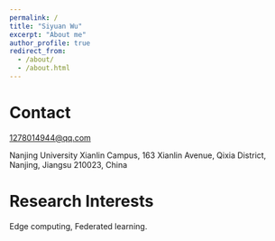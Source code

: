 ```yaml
---
permalink: /
title: "Siyuan Wu"
excerpt: "About me"
author_profile: true
redirect_from: 
  - /about/
  - /about.html
---
```





Contact
======
1278014944@qq.com

Nanjing University Xianlin Campus, 163 Xianlin Avenue, Qixia District, Nanjing, Jiangsu 210023, China


Research Interests
======
Edge computing, Federated learning.


